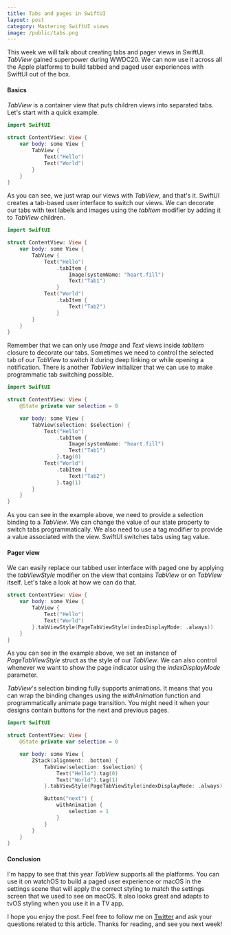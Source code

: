```yaml
---
title: Tabs and pages in SwiftUI
layout: post
category: Mastering SwiftUI views
image: /public/tabs.png
---
```


This week we will talk about creating tabs and pager views in SwiftUI. *TabView* gained superpower during WWDC20. We can now use it across all the Apple platforms to build tabbed and paged user experiences with SwiftUI out of the box.

#### Basics
*TabView* is a container view that puts children views into separated tabs. Let's start with a quick example.

```swift
import SwiftUI

struct ContentView: View {
    var body: some View {
        TabView {
            Text("Hello")
            Text("World")
        }
    }
}
```

As you can see, we just wrap our views with *TabView*, and that's it. SwiftUI creates a tab-based user interface to switch our views. We can decorate our tabs with text labels and images using the *tabItem* modifier by adding it to *TabView* children.

```swift
import SwiftUI

struct ContentView: View {
    var body: some View {
        TabView {
            Text("Hello")
                .tabItem {
                    Image(systemName: "heart.fill")
                    Text("Tab1")
                }
            Text("World")
                .tabItem {
                    Text("Tab2")
                }
        }
    }
}
```

Remember that we can only use *Image* and *Text* views inside *tabItem* closure to decorate our tabs. Sometimes we need to control the selected tab of our *TabView* to switch it during deep linking or while opening a notification. There is another *TabView* initializer that we can use to make programmatic tab switching possible.

```swift
import SwiftUI

struct ContentView: View {
    @State private var selection = 0

    var body: some View {
        TabView(selection: $selection) {
            Text("Hello")
                .tabItem {
                    Image(systemName: "heart.fill")
                    Text("Tab1")
                }.tag(0)
            Text("World")
                .tabItem {
                    Text("Tab2")
                }.tag(1)
        }
    }
}
```

As you can see in the example above, we need to provide a selection binding to a *TabView*. We can change the value of our state property to switch tabs programmatically. We also need to use a tag modifier to provide a value associated with the view. SwiftUI switches tabs using tag value.

#### Pager view
We can easily replace our tabbed user interface with paged one by applying the *tabViewStyle* modifier on the view that contains *TabView* or on *TabView* itself. Let's take a look at how we can do that.

```swift
struct ContentView: View {
    var body: some View {
        TabView {
            Text("Hello")
            Text("World")
        }.tabViewStyle(PageTabViewStyle(indexDisplayMode: .always))
    }
}
```

As you can see in the example above, we set an instance of *PageTabViewStyle* struct as the style of our *TabView*. We can also control whenever we want to show the page indicator using the *indexDisplayMode* parameter.

*TabView*'s selection binding fully supports animations. It means that you can wrap the binding changes using the *withAnimation* function and programmatically animate page transition. You might need it when your designs contain buttons for the next and previous pages.

```swift
import SwiftUI

struct ContentView: View {
    @State private var selection = 0

    var body: some View {
        ZStack(alignment: .bottom) {
            TabView(selection: $selection) {
                Text("Hello").tag(0)
                Text("World").tag(1)
            }.tabViewStyle(PageTabViewStyle(indexDisplayMode: .always))

            Button("next") {
                withAnimation {
                    selection = 1
                }
            }
        }
    }
}
```

#### Conclusion
I'm happy to see that this year *TabView* supports all the platforms. You can use it on watchOS to build a paged user experience or macOS in the settings scene that will apply the correct styling to match the settings screen that we used to see on macOS. It also looks great and adapts to tvOS styling when you use it in a TV app.

I hope you enjoy the post. Feel free to follow me on [Twitter](https://twitter.com/mecid) and ask your questions related to this article. Thanks for reading, and see you next week!